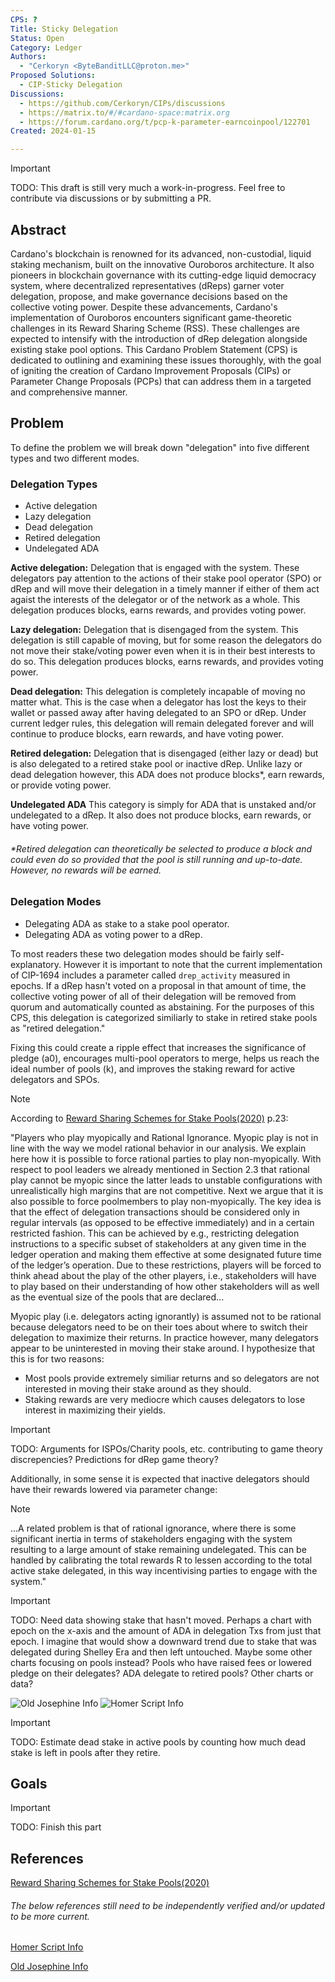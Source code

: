 ```yaml
---
CPS: ?
Title: Sticky Delegation
Status: Open
Category: Ledger
Authors:
  - "Cerkoryn <ByteBanditLLC@proton.me>"
Proposed Solutions:
  - CIP-Sticky Delegation
Discussions:
  - https://github.com/Cerkoryn/CIPs/discussions
  - https://matrix.to/#/#cardano-space:matrix.org
  - https://forum.cardano.org/t/pcp-k-parameter-earncoinpool/122701
Created: 2024-01-15

---
```

> [!IMPORTANT]  
> TODO: This draft is still very much a work-in-progress.  Feel free to contribute via discussions or by submitting a PR.

## **Abstract**

Cardano's blockchain is renowned for its advanced, non-custodial, liquid staking mechanism, built on the innovative Ouroboros architecture. It also pioneers in blockchain governance with its cutting-edge liquid democracy system, where decentralized representatives (dReps) garner voter delegation, propose, and make governance decisions based on the collective voting power. Despite these advancements, Cardano's implementation of Ouroboros encounters significant game-theoretic challenges in its Reward Sharing Scheme (RSS). These challenges are expected to intensify with the introduction of dRep delegation alongside existing stake pool options. This Cardano Problem Statement (CPS) is dedicated to outlining and examining these issues thoroughly, with the goal of igniting the creation of Cardano Improvement Proposals (CIPs) or Parameter Change Proposals (PCPs) that can address them in a targeted and comprehensive manner.

## **Problem**

To define the problem we will break down "delegation" into five different types and two different modes.

### Delegation Types
- Active delegation
- Lazy delegation
- Dead delegation
- Retired delegation
- Undelegated ADA

**Active delegation:** Delegation that is engaged with the system.  These delegators pay attention to the actions of their stake pool operator (SPO) or dRep and will move their delegation in a timely manner if either of them act agaist the interests of the delegator or of the network as a whole. This delegation produces blocks, earns rewards, and provides voting power.
 
**Lazy delegation:** Delegation that is disengaged from the system.  This delegation is still capable of moving, but for some reason the delegators do not move their stake/voting power even when it is in their best interests to do so. This delegation produces blocks, earns rewards, and provides voting power.

**Dead delegation:** This delegation is completely incapable of moving no matter what.  This is the case when a delegator has lost the keys to their wallet or passed away after having delegated to an SPO or dRep. Under current ledger rules, this delegation will remain delegated forever and will continue to produce blocks, earn rewards, and have voting power.

**Retired delegation:** Delegation that is disengaged (either lazy or dead) but is also delegated to a retired stake pool or inactive dRep. Unlike lazy or dead delegation however, this ADA does not produce blocks*, earn rewards, or provide voting power.

**Undelegated ADA** This category is simply for ADA that is unstaked and/or undelegated to a dRep. It also does not produce blocks, earn rewards, or have voting power.

###### *Retired delegation can theoretically be selected to produce a block and could even do so provided that the pool is still running and up-to-date.  However, no rewards will be earned.

### Delegation Modes
- Delegating ADA as stake to a stake pool operator.
- Delegating ADA as voting power to a dRep.

To most readers these two delegation modes should be fairly self-explanatory.  However it is important to note that the current implementation of CIP-1694 includes a parameter called `drep_activity` measured in epochs.  If a dRep hasn't voted on a proposal in that amount of time, the collective voting power of all of their delegation will be removed from quorum and automatically counted as abstaining.  For the purposes of this CPS, this delegation is categorized similiarly to stake in retired stake pools as "retired delegation."


Fixing this could create a ripple effect that increases the significance of pledge (a0), encourages multi-pool operators to merge, helps us reach the ideal number of pools (k), and improves the staking reward for active delegators and SPOs.

> [!NOTE]
> According to [Reward Sharing Schemes for Stake Pools(2020)](https://arxiv.org/ftp/arxiv/papers/1807/1807.11218.pdf) p.23:
> 
> "Players who play myopically and Rational Ignorance. Myopic play is not in line with the way we
> model rational behavior in our analysis. We explain here how it is possible to force rational parties to
> play non-myopically. With respect to pool leaders we already mentioned in Section 2.3 that rational
> play cannot be myopic since the latter leads to unstable configurations with unrealistically high
> margins that are not competitive. Next we argue that it is also possible to force poolmembers to play
> non-myopically. The key idea is that the effect of delegation transactions should be considered only in
> regular intervals (as opposed to be effective immediately) and in a certain restricted fashion. This can
> be achieved by e.g., restricting delegation instructions to a specific subset of stakeholders at any given
> time in the ledger operation and making them effective at some designated future time of the ledger’s
> operation. Due to these restrictions, players will be forced to think ahead about the play of the other
> players, i.e., stakeholders will have to play based on their understanding of how other stakeholders
> will as well as the eventual size of the pools that are declared... 

Myopic play (i.e. delegators acting ignorantly) is assumed not to be rational because delegators need to be on their toes about where to switch their delegation to maximize their returns. In practice however, many delegators appear to be uninterested in moving their stake around.  I hypothesize that this is for two reasons:

- Most pools provide extremely similiar returns and so delegators are not interested in moving their stake around as they should.
- Staking rewards are very mediocre which causes delegators to lose interest in maximizing their yields.

> [!IMPORTANT]  
> TODO: Arguments for ISPOs/Charity pools, etc. contributing to game theory discrepencies?
> Predictions for dRep game theory?

Additionally, in some sense it is expected that inactive delegators should have their rewards lowered via parameter change:
> [!NOTE]
> ...A related problem is that of rational ignorance, where there is some significant inertia in terms of 
> stakeholders engaging with the system resulting to a large amount of stake remaining undelegated. 
> This can be handled by calibrating the total rewards R to lessen according to the total active stake delegated, 
> in this way incentivising parties to engage with the system."

> [!IMPORTANT]  
> TODO: Need data showing stake that hasn't moved.  Perhaps a chart with epoch on the x-axis and the amount of ADA in delegation Txs from just that epoch.  I imagine that would show a downward trend due to stake that was delegated during Shelley Era and then left untouched. Maybe some other charts focusing on pools instead?  Pools who have raised fees or lowered pledge on their delegates?  ADA delegate to retired pools?  Other charts or data?

![Old Josephine Info](https://pbs.twimg.com/media/Fi6tzIqXgAozFWt?format=jpg&name=large)
![Homer Script Info](https://matrix-client.matrix.org/_matrix/media/v3/download/matrix.org/MXwdYMpyqBZKQbSKcWyAjpHt)

> [!IMPORTANT]  
> TODO: Estimate dead stake in active pools by counting how much dead stake is left in pools after they retire.

## **Goals**

> [!IMPORTANT]  
> TODO: Finish this part

## **References**

[Reward Sharing Schemes for Stake Pools(2020)](https://arxiv.org/ftp/arxiv/papers/1807/1807.11218.pdf)

###### *The below references still need to be independently verified and/or updated to be more current.*

[Homer Script Info](https://matrix-client.matrix.org/_matrix/media/v3/download/matrix.org/MXwdYMpyqBZKQbSKcWyAjpHt)

[Old Josephine Info](https://pbs.twimg.com/media/Fi6tzIqXgAozFWt?format=jpg&name=large)


